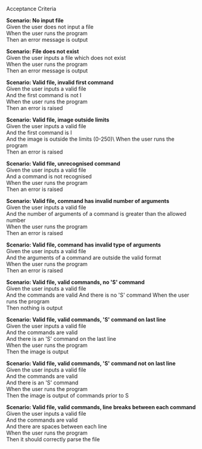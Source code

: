 Acceptance Criteria

**Scenario: No input file**\
Given the user does not input a file\
When the user runs the program\
Then an error message is output

**Scenario: File does not exist**\
Given the user inputs a file which does not exist\
When the user runs the program\
Then an error message is output

**Scenario: Valid file, invalid first command**\
Given the user inputs a valid file\
And the first command is not I\
When the user runs the program\
Then an error is raised

**Scenario: Valid file, image outside limits**\
Given the user inputs a valid file\
And the first command is I\
And the image is outside the limits (0-250)\ 
When the user runs the program\
Then an error is raised

**Scenario: Valid file, unrecognised command**\
Given the user inputs a valid file\
And a command is not recognised\
When the user runs the program\
Then an error is raised

**Scenario: Valid file, command has invalid number of arguments**\
Given the user inputs a valid file\
And the number of arguments of a command is greater than the allowed number\
When the user runs the program\
Then an error is raised

**Scenario: Valid file, command has invalid type of arguments**\
Given the user inputs a valid file\
And the arguments of a command are outside the valid format\
When the user runs the program\
Then an error is raised

**Scenario: Valid file, valid commands, no 'S' command**\
Given the user inputs a valid file\
And the commands are valid
And there is no 'S' command
When the user runs the program\
Then nothing is output

**Scenario: Valid file, valid commands, 'S' command on last line**\
Given the user inputs a valid file\
And the commands are valid\
And there is an 'S' command on the last line\
When the user runs the program\
Then the image is output

**Scenario: Valid file, valid commands, 'S' command not on last line**\
Given the user inputs a valid file\
And the commands are valid\
And there is an 'S' command\
When the user runs the program\
Then the image is output of commands prior to S

**Scenario: Valid file, valid commands, line breaks between each command**\
Given the user inputs a valid file\
And the commands are valid\
And there are spaces between each line\
When the user runs the program\
Then it should correctly parse the file
